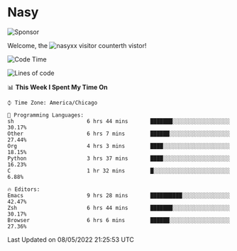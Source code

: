 # Nasy

<!--
<p align="center">
<img height="200" src="https://github-readme-stats.vercel.app/api?username=nasyxx&count_private=true&show_icons=true&theme=dracula&include_all_commits=true"/>
<img height="200" src="https://github-readme-stats.vercel.app/api/top-langs/?username=nasyxx&theme=dracula&hide=html,jupyter+notebook&count_private=true&show_icons=true"/>
</p>

  
----------------
-->

![Sponsor](https://img.shields.io/static/v1.svg?label=Sponsor&message=%E2%9D%A4&logo=GitHub&style=flat&color=pink)
 
Welcome, the ![nasyxx visitor counter](https://count.getloli.com/get/@nasyxx?theme=rule34)th vistor!
 
<!--START_SECTION:waka-->
![Code Time](http://img.shields.io/badge/Code%20Time-2%2C328%20hrs%2050%20mins-blue)

![Lines of code](https://img.shields.io/badge/From%20Hello%20World%20I%27ve%20Written-5%20Million%20lines%20of%20code-blue)

📊 **This Week I Spent My Time On** 

```text
⌚︎ Time Zone: America/Chicago

💬 Programming Languages: 
sh                       6 hrs 44 mins       ███████░░░░░░░░░░░░░░░░░░   30.17% 
Other                    6 hrs 7 mins        ██████░░░░░░░░░░░░░░░░░░░   27.44% 
Org                      4 hrs 3 mins        ████░░░░░░░░░░░░░░░░░░░░░   18.15% 
Python                   3 hrs 37 mins       ████░░░░░░░░░░░░░░░░░░░░░   16.23% 
C                        1 hr 32 mins        █░░░░░░░░░░░░░░░░░░░░░░░░   6.88%

🔥 Editors: 
Emacs                    9 hrs 28 mins       ██████████░░░░░░░░░░░░░░░   42.47% 
Zsh                      6 hrs 44 mins       ███████░░░░░░░░░░░░░░░░░░   30.17% 
Browser                  6 hrs 6 mins        ██████░░░░░░░░░░░░░░░░░░░   27.36%

```


 Last Updated on 08/05/2022 21:25:53 UTC
<!--END_SECTION:waka-->

<!-- ![visitors](https://visitor-badge.laobi.icu/badge?page_id=nasyxx.nasyxx) -->
